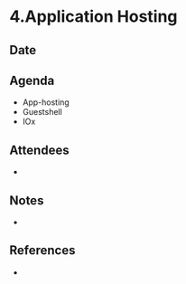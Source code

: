 # 4.Application Hosting

## Date


## Agenda
* App-hosting
* Guestshell
* IOx

## Attendees
* 

## Notes
* 

## References
* 


